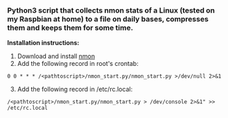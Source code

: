 ### Python3 script that collects nmon stats of a Linux (tested on my Raspbian at home) to a file on daily bases, compresses them and keeps them for some time. ###

**Installation instructions:**
  1. Download and install [nmon](http://nmon.sourceforge.net/)
  2. Add the following record in root's crontab:
  
	0 0 * * * /<pathtoscript>/nmon_start.py/nmon_start.py >/dev/null 2>&1
  
  3. Add the following record in /etc/rc.local:
  
	/<pathtoscript>/nmon_start.py/nmon_start.py > /dev/console 2>&1" >> /etc/rc.local

